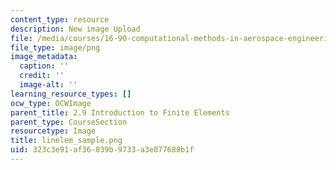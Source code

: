 ```yaml
---
content_type: resource
description: New image Upload
file: /media/courses/16-90-computational-methods-in-aerospace-engineering-spring-2014/323c3e91af36839b9733a3e877688b1f_linelem_sample.png
file_type: image/png
image_metadata:
  caption: ''
  credit: ''
  image-alt: ''
learning_resource_types: []
ocw_type: OCWImage
parent_title: 2.9 Introduction to Finite Elements
parent_type: CourseSection
resourcetype: Image
title: linelem_sample.png
uid: 323c3e91-af36-839b-9733-a3e877688b1f
---
```

